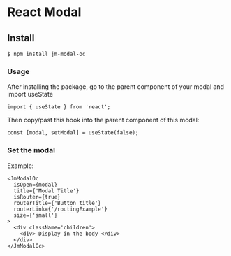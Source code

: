 # React Modal

## Install
```
$ npm install jm-modal-oc
```

### Usage
After installing the package, go to the parent component of your modal and import useState
```
import { useState } from 'react';
```

Then copy/past this hook into the parent component of this modal:
```
const [modal, setModal] = useState(false);
```

### Set the modal
Example:

```
<JmModalOc
  isOpen={modal} 
  title={'Modal Title'}
  isRouter={true}
  routerTitle={'Button title'}
  routerLink={'/routingExample'}
  size={'small'}
>
  <div className='children'>
    <div> Display in the body </div>
  </div>
</JmModalOc>
```

